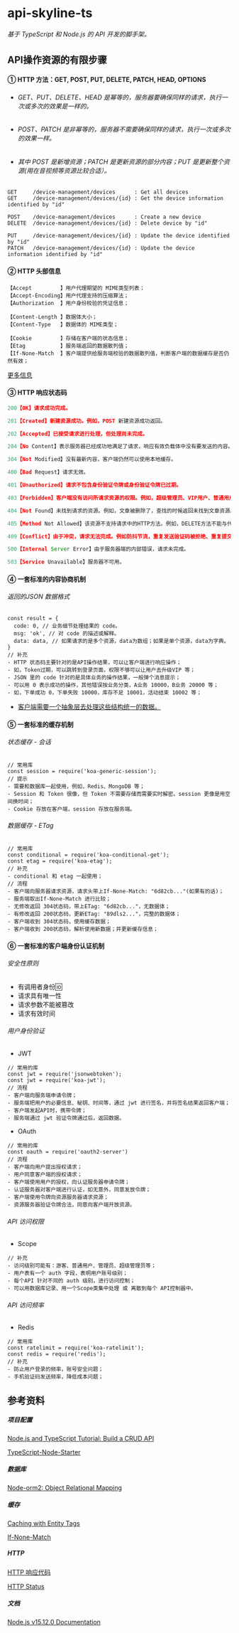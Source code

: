 # api-skyline-ts
###### 基于 TypeScript 和 Node.js 的 API 开发的脚手架。

## API操作资源的有限步骤
#### ① HTTP 方法：GET, POST, PUT, DELETE, PATCH, HEAD, OPTIONS
- ###### GET、PUT、DELETE、HEAD 是幂等的，服务器要确保同样的请求，执行一次或多次的效果是一样的。
- ###### POST、PATCH 是非幂等的，服务器不需要确保同样的请求，执行一次或多次的效果一样。
- ###### 其中 POST 是新增资源；PATCH 是更新资源的部分内容；PUT 是更新整个资源(用在音视频等资源比较合适）。

```JS
GET 	/device-management/devices      : Get all devices
GET 	/device-management/devices/{id} : Get the device information identified by "id"

POST 	/device-management/devices      : Create a new device
DELETE	/device-management/devices/{id} : Delete device by "id"

PUT 	/device-management/devices/{id} : Update the device identified by "id"
PATCH 	/device-management/devices/{id} : Update the device information identified by "id"
```


#### ② HTTP 头部信息
```JS
【Accept         】用户代理期望的 MIME类型列表；
【Accept-Encoding】用户代理支持的压缩算法；
【Authorization  】用户身份校验的凭证信息；

【Content-Length 】数据体大小；
【Content-Type   】数据体的 MIME类型；

【Cookie         】存储在客户端的状态信息；
【Etag           】服务端返回的数据散列值；
【If-None-Match  】客户端提供给服务端校验的数据散列值，判断客户端的数据缓存是否仍然有效；
```
[更多信息](https://en.wikipedia.org/wiki/List_of_HTTP_header_fields)

#### ③ HTTP 响应状态码

```JavaScript
200【OK】请求成功完成。

201【Created】新建资源成功。例如，POST 新建资源成功返回。

202【Accepted】已接受请求进行处理，但处理尚未完成。

204【No Content】表示服务器已经成功地满足了请求，响应有效负载体中没有要发送的内容。

304【Not Modified】没有最新内容，客户端仍然可以使用本地缓存。

400【Bad Request】请求无效。

401【Unauthorized】请求不包含身份验证令牌或身份验证令牌已过期。

403【Forbidden】客户端没有访问所请求资源的权限。例如，超级管理员、VIP用户、普通用户等。

404【Not Found】未找到请求的资源。例如，文章被删除了，查找的时候返回未找到文章资源。

405【Method Not Allowed】该资源不支持请求中的HTTP方法。例如，DELETE方法不能与代理API一起使用。

409【Conflict】由于冲突，请求无法完成。例如防抖节流，重复发送验证码被拒绝、重复提交相同内容。

500【Internal Server Error】由于服务器端的内部错误，请求未完成。

503【Service Unavailable】服务器不可用。
```

#### ④ 一套标准的内容协商机制
###### 返回的JSON 数据格式
```JS
const result = {
  code: 0, // 业务细节处理结果的 code。
  msg: 'ok', // 对 code 的描述或解释。
  data: data, // 如果请求的是多个资源，data为数组；如果是单个资源，data为字典。
}
// 补充
- HTTP 状态码主要针对的是API操作结果，可以让客户端进行响应操作；
- 如，Token过期，可以跳转到登录页面，权限不够可以让用户去升级VIP 等；
- JSON 里的 code 针对的是具体业务的操作结果，一般弹个消息提示；
- 可以用 0 表示成功的操作，其他错误按业务分类，A业务 10000，B业务 20000 等；
- 如，下单成功 0，下单失败 10000，库存不足 10001，活动结束 10002 等；

```
- [客户端需要一个抽象层去处理这些结构统一的数据。](https://github.com/JohnnyB0Y/api_skyline/blob/main/demo/lib/network_request/demo_service.dart)

#### ⑤ 一套标准的缓存机制
###### 状态缓存 - 会话
```JS
// 常用库
const session = require('koa-generic-session');
// 提示
- 需要和数据库一起使用，例如，Redis、MongoDB 等；
- Session 和 Token 很像，但 Token 不需要存储而需要实时解密。session 更像是用空间换时间；
- Cookie 存放在客户端，session 存放在服务端。
```

###### 数据缓存 - ETag
```JS
// 常用库
const conditional = require('koa-conditional-get');
const etag = require('koa-etag');
// 补充
- conditional 和 etag 一起使用；
// 流程
- 客户端向服务器请求资源，请求头带上If-None-Match: "6d82cb..."(如果有的话)；
- 服务端取出If-None-Match 进行比较；
- 无修改返回 304状态码，带上ETag: "6d82cb..."，无数据体；
- 有修改返回 200状态码，更新ETag: "89dls2..."，完整的数据体；
- 客户端收到 304状态码，使用缓存数据；
- 客户端收到 200状态码，解析使用新数据；并更新缓存信息；
```

#### ⑥ 一套标准的客户端身份认证机制
###### 安全性原则
- 有调用者身份🆔
- 请求具有唯一性
- 请求参数不能被篡改
- 请求有效时间

###### 用户身份验证
- JWT
```JS
// 常用的库
const jwt = require('jsonwebtoken');
const jwt = require('koa-jwt');
// 流程
- 客户端向服务端申请令牌；
- 服务端把用户的必要信息、秘钥、时间等，通过 jwt 进行签名，并将签名结果返回客户端；
- 客户端发起API时，携带令牌；
- 服务端通过 jwt 验证令牌通过后，返回数据。
```

- OAuth
```JS
// 常用的库
const oauth = require('oauth2-server')
// 流程
- 客户端向用户提出授权请求；
- 用户同意客户端的授权请求；
- 客户端使用用户的授权，向认证服务器申请令牌；
- 认证服务器对客户端进行认证，如无意外，同意发放令牌；
- 客户端使用令牌向资源服务器请求资源；
- 资源服务器验证令牌合法，同意向客户端开放资源。
```

###### API 访问权限
- Scope
```JS
// 补充
- 访问级别可能有：游客、普通用户、管理员、超级管理员等；
- 用户表有一个 auth 字段，表明用户账号级别；
- 每个API 针对不同的 auth 级别，进行访问控制；
- 可以用数据库记录、用一个Scope类集中处理 或 离散到每个 API控制器中。
```

###### API 访问频率
- Redis
```JS
// 常用库
const ratelimit = require('koa-ratelimit');
const redis = require('redis');
// 补充
- 防止用户登录的频率，账号安全问题；
- 手机验证码发送频率，降低成本问题；
```

## 参考资料
##### 项目配置
[Node.js and TypeScript Tutorial: Build a CRUD API](https://auth0.com/blog/node-js-and-typescript-tutorial-build-a-crud-api/)

[TypeScript-Node-Starter](https://github.com/microsoft/TypeScript-Node-Starter)

##### 数据库
[Node-orm2: Object Relational Mapping](https://github.com/dresende/node-orm2)

##### 缓存
[Caching with Entity Tags](https://www.w3.org/2005/MWI/BPWG/techs/CachingWithETag.html)

[If-None-Match](https://developer.mozilla.org/en-US/docs/Web/HTTP/Headers/If-None-Match#browser_compatibility)

##### HTTP
[HTTP 响应代码](https://developer.mozilla.org/zh-CN/docs/Web/HTTP/Status)

[HTTP Status](https://restfulapi.net/tutorial/http-status/)

##### 文档
[Node.js v15.12.0 Documentation](https://nodejs.org/api/errors.html)